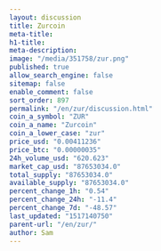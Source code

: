 ```yaml
---
layout: discussion
title: Zurcoin
meta-title: 
h1-title: 
meta-description: 
image: "/media/351758/zur.png"
published: true
allow_search_engine: false
sitemap: false
enable_comment: false
sort_order: 897
permalink: "/en/zur/discussion.html"
coin_a_symbol: "ZUR"
coin_a_name: "Zurcoin"
coin_a_lower_case: "zur"
price_usd: "0.00411236"
price_btc: "0.00000035"
24h_volume_usd: "620.623"
market_cap_usd: "87653034.0"
total_supply: "87653034.0"
available_supply: "87653034.0"
percent_change_1h: "0.54"
percent_change_24h: "-11.4"
percent_change_7d: "-48.57"
last_updated: "1517140750"
parent-url: "/en/zur/"
author: Sam
---
```


